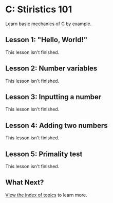 # C: Stiristics 101

Learn basic mechanics of C by example.

## Lesson 1: "Hello, World!"

This lesson isn't finished.

## Lesson 2: Number variables

This lesson isn't finished.

## Lesson 3: Inputting a number

This lesson isn't finished.

## Lesson 4: Adding two numbers

This lesson isn't finished.

## Lesson 5: Primality test

This lesson isn't finished.

## What Next?

[View the index of topics](../README.md) to learn more.
